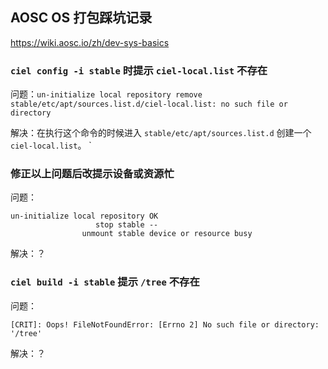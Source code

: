 ## AOSC OS 打包踩坑记录

https://wiki.aosc.io/zh/dev-sys-basics

### `ciel config -i stable` 时提示 `ciel-local.list` 不存在

问题：`un-initialize local repository remove stable/etc/apt/sources.list.d/ciel-local.list: no such file or directory`

解决：在执行这个命令的时候进入 `stable/etc/apt/sources.list.d` 创建一个 `ciel-local.list`。
`
### 修正以上问题后改提示设备或资源忙

问题：

```
un-initialize local repository OK
                   stop stable --
                unmount stable device or resource busy
```

解决：？


### `ciel build -i stable` 提示 `/tree` 不存在

问题：
```
[CRIT]: Oops! FileNotFoundError: [Errno 2] No such file or directory: '/tree'
```


解决：？
